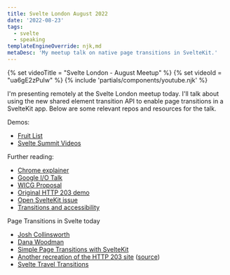 ```yaml
---
title: Svelte London August 2022
date: '2022-08-23'
tags:
  - svelte
  - speaking
templateEngineOverride: njk,md
metaDesc: 'My meetup talk on native page transitions in SvelteKit.'
---
```


{% set videoTitle = "Svelte London - August Meetup" %}
{% set videoId = "ua6gE2zPulw" %}
{% include 'partials/components/youtube.njk' %}

I'm presenting remotely at the Svelte London meetup today. I'll talk about using the new shared element transition API to enable page transitions in a SvelteKit app. Below are some relevant repos and resources for the talk.

Demos:

- [Fruit List](https://github.com/geoffrich/sveltekit-shared-element-transitions)
- [Svelte Summit Videos](https://github.com/geoffrich/http-203-svelte)

Further reading:

- [Chrome explainer](https://developer.chrome.com/blog/shared-element-transitions-for-spas/)
- [Google I/O Talk](https://youtu.be/JCJUPJ_zDQ4)
- [WICG Proposal](https://github.com/WICG/shared-element-transitions)
- [Original HTTP 203 demo](https://http203-playlist.netlify.app/)
- [Open SvelteKit issue](https://github.com/sveltejs/kit/issues/5689)
- [Transitions and accessibility](/posts/svelte-summit-2021/)

Page Transitions in Svelte today

- [Josh Collinsworth](https://joshcollinsworth.com/blog/build-static-sveltekit-markdown-blog#implement-page-transitions)
- [Dana Woodman](https://twitter.com/DanaWoodman/status/1559610048334049280)
- [Simple Page Transitions with SvelteKit](https://dev.to/evanwinter/page-transitions-with-svelte-kit-35o6)
- [Another recreation of the HTTP 203 site](https://twitter.com/bfanger/status/1528310176918519809) ([source](https://github.com/bfanger/page-transitions-in-svelte))
- [Svelte Travel Transitions](https://github.com/pngwn/svelte-travel-transitions/)
